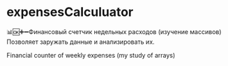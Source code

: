 # expensesCalculuator
📊🆗➕➖Финансовый счетчик недельных расходов (изучение массивов)
Позволяет заружать данные и анализировать их.

Financial counter of weekly expenses (my study of arrays)
